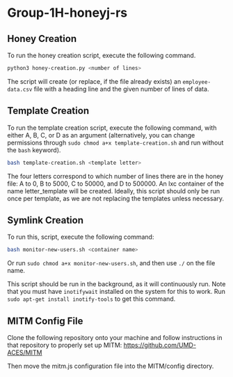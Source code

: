# Group-1H-honeyj-rs

## Honey Creation

To run the honey creation script, execute the following command. 
```bash
python3 honey-creation.py <number of lines>
```
The script will create (or replace, if the file already exists) an `employee-data.csv` file with a heading line and the given number of lines of data. 

## Template Creation

To run the template creation script, execute the following command, with either A, B, C, or D as an argument (alternatively, you can change permissions through `sudo chmod a+x template-creation.sh` and run without the `bash` keyword). 
```bash
bash template-creation.sh <template letter>
```
The four letters correspond to which number of lines there are in the honey file: A to 0, B to 5000, C to 50000, and D to 500000. An lxc container of the name letter_template will be created. Ideally, this script should only be run once per template, as we are not replacing the templates unless necessary. 

## Symlink Creation

To run this, script, execute the following command:
```bash
bash monitor-new-users.sh <container name>
```
Or run `sudo chmod a+x monitor-new-users.sh`, and then use `./` on the file name. 

This script should be run in the background, as it will continuously run. Note that you must have `inotifywait` installed on the system for this to work. Run `sudo apt-get install inotify-tools` to get this command. 

## MITM Config File
Clone the following repository onto your machine and follow instructions in that repository to properly set up MITM: https://github.com/UMD-ACES/MITM

Then move the mitm.js configuration file into the MITM/config directory.
